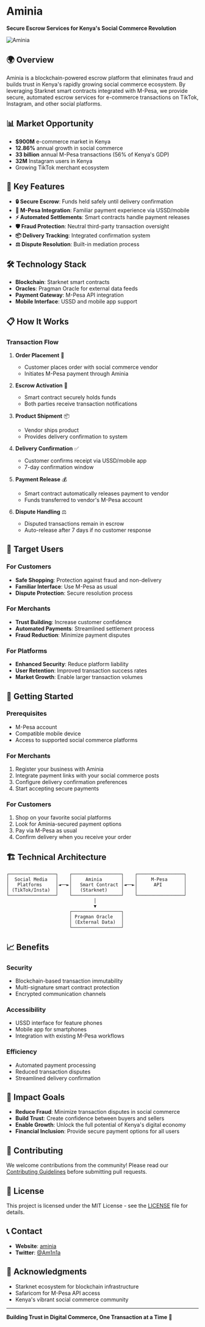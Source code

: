 # Aminia

**Secure Escrow Services for Kenya's Social Commerce Revolution**

![Aminia](https://aminia-zqxu.vercel.app/aminia.png)

## 🌍 Overview

Aminia is a blockchain-powered escrow platform that eliminates fraud and builds trust in Kenya's rapidly growing social commerce ecosystem. By leveraging Starknet smart contracts integrated with M-Pesa, we provide secure, automated escrow services for e-commerce transactions on TikTok, Instagram, and other social platforms.

## 📊 Market Opportunity

- **$900M** e-commerce market in Kenya
- **12.86%** annual growth in social commerce
- **33 billion** annual M-Pesa transactions (56% of Kenya's GDP)
- **32M** Instagram users in Kenya
- Growing TikTok merchant ecosystem

## 🚀 Key Features

- **🔒 Secure Escrow**: Funds held safely until delivery confirmation
- **📱 M-Pesa Integration**: Familiar payment experience via USSD/mobile
- **⚡ Automated Settlements**: Smart contracts handle payment releases
- **🛡️ Fraud Protection**: Neutral third-party transaction oversight
- **📦 Delivery Tracking**: Integrated confirmation system
- **⚖️ Dispute Resolution**: Built-in mediation process

## 🛠️ Technology Stack

- **Blockchain**: Starknet smart contracts
- **Oracles**: Pragman Oracle for external data feeds
- **Payment Gateway**: M-Pesa API integration
- **Mobile Interface**: USSD and mobile app support

## 📋 How It Works

### Transaction Flow

1. **Order Placement** 🛒
   - Customer places order with social commerce vendor
   - Initiates M-Pesa payment through Aminia

2. **Escrow Activation** 🔐
   - Smart contract securely holds funds
   - Both parties receive transaction notifications

3. **Product Shipment** 📦
   - Vendor ships product
   - Provides delivery confirmation to system

4. **Delivery Confirmation** ✅
   - Customer confirms receipt via USSD/mobile app
   - 7-day confirmation window

5. **Payment Release** 💰
   - Smart contract automatically releases payment to vendor
   - Funds transferred to vendor's M-Pesa account

6. **Dispute Handling** ⚖️
   - Disputed transactions remain in escrow
   - Auto-release after 7 days if no customer response

## 🎯 Target Users

### For Customers
- **Safe Shopping**: Protection against fraud and non-delivery
- **Familiar Interface**: Use M-Pesa as usual
- **Dispute Protection**: Secure resolution process

### For Merchants
- **Trust Building**: Increase customer confidence
- **Automated Payments**: Streamlined settlement process
- **Fraud Reduction**: Minimize payment disputes

### For Platforms
- **Enhanced Security**: Reduce platform liability
- **User Retention**: Improved transaction success rates
- **Market Growth**: Enable larger transaction volumes

## 🔧 Getting Started

### Prerequisites
- M-Pesa account
- Compatible mobile device
- Access to supported social commerce platforms

### For Merchants
1. Register your business with Aminia
2. Integrate payment links with your social commerce posts
3. Configure delivery confirmation preferences
4. Start accepting secure payments

### For Customers
1. Shop on your favorite social platforms
2. Look for Aminia-secured payment options
3. Pay via M-Pesa as usual
4. Confirm delivery when you receive your order

## 🏗️ Technical Architecture

```
┌─────────────────┐    ┌──────────────────┐    ┌─────────────────┐
│  Social Media   │    │     Aminia       │    │     M-Pesa      │
│   Platforms     │◄──►│   Smart Contract │◄──►│      API        │
│ (TikTok/Insta)  │    │   (Starknet)     │    │                 │
└─────────────────┘    └──────────────────┘    └─────────────────┘
                                │
                                ▼
                       ┌──────────────────┐
                       │ Pragman Oracle   │
                       │ (External Data)  │
                       └──────────────────┘
```

## 📈 Benefits

### Security
- Blockchain-based transaction immutability
- Multi-signature smart contract protection
- Encrypted communication channels

### Accessibility
- USSD interface for feature phones
- Mobile app for smartphones
- Integration with existing M-Pesa workflows

### Efficiency
- Automated payment processing
- Reduced transaction disputes
- Streamlined delivery confirmation

## 🌟 Impact Goals

- **Reduce Fraud**: Minimize transaction disputes in social commerce
- **Build Trust**: Create confidence between buyers and sellers
- **Enable Growth**: Unlock the full potential of Kenya's digital economy
- **Financial Inclusion**: Provide secure payment options for all users

## 🤝 Contributing

We welcome contributions from the community! Please read our [Contributing Guidelines](CONTRIBUTING.md) before submitting pull requests.

## 📄 License

This project is licensed under the MIT License - see the [LICENSE](LICENSE) file for details.

## 📞 Contact

- **Website**: [aminia]([https://aminia.co.ke](https://aminia-zqxu.vercel.app/))
- **Twitter**: [@Am1n1a](https://x.com/Am1n1a)

## 🙏 Acknowledgments

- Starknet ecosystem for blockchain infrastructure
- Safaricom for M-Pesa API access
- Kenya's vibrant social commerce community

---

**Building Trust in Digital Commerce, One Transaction at a Time** 🚀
